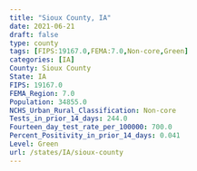 ```yaml
---
title: "Sioux County, IA"
date: 2021-06-21
draft: false
type: county
tags: [FIPS:19167.0,FEMA:7.0,Non-core,Green]
categories: [IA]
County: Sioux County
State: IA
FIPS: 19167.0
FEMA_Region: 7.0
Population: 34855.0
NCHS_Urban_Rural_Classification: Non-core
Tests_in_prior_14_days: 244.0
Fourteen_day_test_rate_per_100000: 700.0
Percent_Positivity_in_prior_14_days: 0.041
Level: Green
url: /states/IA/sioux-county
---
```



